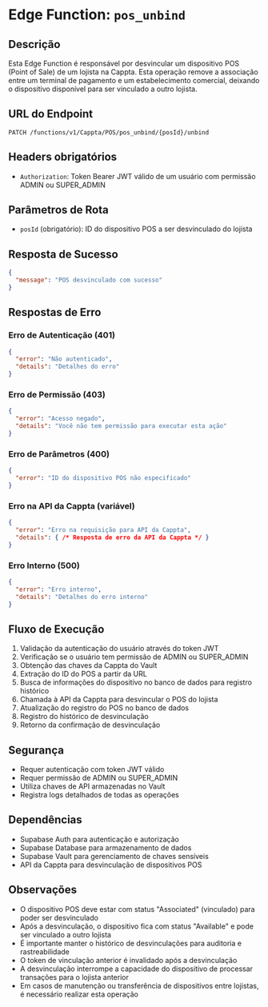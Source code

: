 # Edge Function: `pos_unbind`

## Descrição

Esta Edge Function é responsável por desvincular um dispositivo POS (Point of Sale) de um lojista na Cappta. Esta operação remove a associação entre um terminal de pagamento e um estabelecimento comercial, deixando o dispositivo disponível para ser vinculado a outro lojista.

## URL do Endpoint
```
PATCH /functions/v1/Cappta/POS/pos_unbind/{posId}/unbind
```

## Headers obrigatórios
- `Authorization`: Token Bearer JWT válido de um usuário com permissão ADMIN ou SUPER_ADMIN

## Parâmetros de Rota
- `posId` (obrigatório): ID do dispositivo POS a ser desvinculado do lojista

## Resposta de Sucesso
```json
{
  "message": "POS desvinculado com sucesso"
}
```

## Respostas de Erro

### Erro de Autenticação (401)
```json
{
  "error": "Não autenticado",
  "details": "Detalhes do erro"
}
```

### Erro de Permissão (403)
```json
{
  "error": "Acesso negado",
  "details": "Você não tem permissão para executar esta ação"
}
```

### Erro de Parâmetros (400)
```json
{
  "error": "ID do dispositivo POS não especificado"
}
```

### Erro na API da Cappta (variável)
```json
{
  "error": "Erro na requisição para API da Cappta",
  "details": { /* Resposta de erro da API da Cappta */ }
}
```

### Erro Interno (500)
```json
{
  "error": "Erro interno",
  "details": "Detalhes do erro interno"
}
```

## Fluxo de Execução
1. Validação da autenticação do usuário através do token JWT
2. Verificação se o usuário tem permissão de ADMIN ou SUPER_ADMIN
3. Obtenção das chaves da Cappta do Vault
4. Extração do ID do POS a partir da URL
5. Busca de informações do dispositivo no banco de dados para registro histórico
6. Chamada à API da Cappta para desvincular o POS do lojista
7. Atualização do registro do POS no banco de dados
8. Registro do histórico de desvinculação
9. Retorno da confirmação de desvinculação

## Segurança
- Requer autenticação com token JWT válido
- Requer permissão de ADMIN ou SUPER_ADMIN
- Utiliza chaves de API armazenadas no Vault
- Registra logs detalhados de todas as operações

## Dependências
- Supabase Auth para autenticação e autorização
- Supabase Database para armazenamento de dados
- Supabase Vault para gerenciamento de chaves sensíveis
- API da Cappta para desvinculação de dispositivos POS

## Observações
- O dispositivo POS deve estar com status "Associated" (vinculado) para poder ser desvinculado
- Após a desvinculação, o dispositivo fica com status "Available" e pode ser vinculado a outro lojista
- É importante manter o histórico de desvinculações para auditoria e rastreabilidade
- O token de vinculação anterior é invalidado após a desvinculação
- A desvinculação interrompe a capacidade do dispositivo de processar transações para o lojista anterior
- Em casos de manutenção ou transferência de dispositivos entre lojistas, é necessário realizar esta operação
